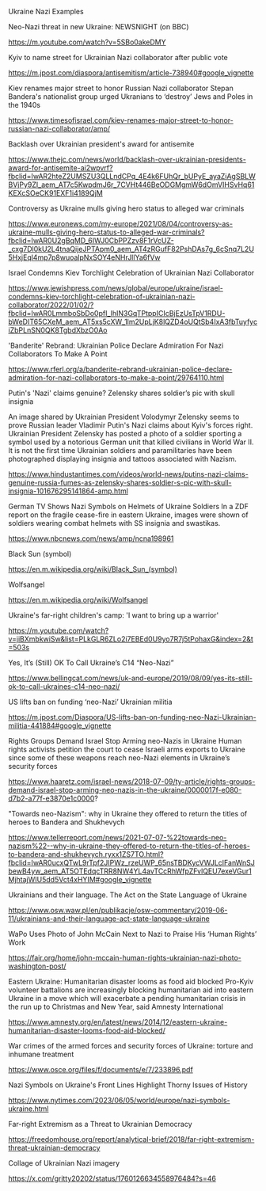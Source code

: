 Ukraine Nazi Examples

Neo-Nazi threat in new Ukraine: NEWSNIGHT (on BBC)

https://m.youtube.com/watch?v=5SBo0akeDMY

Kyiv to name street for Ukrainian Nazi collaborator after public vote

https://m.jpost.com/diaspora/antisemitism/article-738940#google_vignette

Kiev renames major street to honor Russian Nazi collaborator
Stepan Bandera's nationalist group urged Ukranians to ‘destroy’ Jews and Poles in the 1940s

https://www.timesofisrael.com/kiev-renames-major-street-to-honor-russian-nazi-collaborator/amp/

Backlash over Ukrainian president's award for antisemite

https://www.thejc.com/news/world/backlash-over-ukrainian-presidents-award-for-antisemite-ai2wpvrf?fbclid=IwAR2hteZ2UMSZU3QLLndCPq_4E4k6FUhQr_bUPyE_ayaZiAgSBLWBVjPy9ZI_aem_AT7c5KwpdmJ6r_7CVHt446BeODGMgmW6dOmVIHSvHq61KEXcSOeCK91EXF1i4189QjM

Controversy as Ukraine mulls giving hero status to alleged war criminals

https://www.euronews.com/my-europe/2021/08/04/controversy-as-ukraine-mulls-giving-hero-status-to-alleged-war-criminals?fbclid=IwAR0U2gBqMD_6IWJ0CbPPZzv8F1rVcUZ-_cxg7Dl0kU2L4tnaQijeJPTApm0_aem_AT4zRGufF82PshDAs7g_6cSnq7L2U5HxjEql4mp7p8wuoalpNxSOY4eNHrJllYa6fVw

Israel Condemns Kiev Torchlight Celebration of Ukrainian Nazi Collaborator

https://www.jewishpress.com/news/global/europe/ukraine/israel-condemns-kiev-torchlight-celebration-of-ukrainian-nazi-collaborator/2022/01/02/?fbclid=IwAR0LmmboSbDo0pfI_lhIN3GqTPtppICIcBjEzUsTpV1RDU-bWeDIT65CXeM_aem_AT5xs5cXW_1lm2UpLjK8lQZD4oUQtSb4IxA3fbTuyfyciZbPLnSN0QK8TgbdXbzO0Ao

'Banderite' Rebrand: Ukrainian Police Declare Admiration For Nazi Collaborators To Make A Point

https://www.rferl.org/a/banderite-rebrand-ukrainian-police-declare-admiration-for-nazi-collaborators-to-make-a-point/29764110.html

Putin's 'Nazi' claims genuine? Zelensky shares soldier’s pic with skull insignia

An image shared by Ukrainian President Volodymyr Zelensky seems to prove Russian leader Vladimir Putin's Nazi claims about Kyiv's forces right. Ukrainian President Zelensky has posted a photo of a soldier sporting a symbol used by a notorious German unit that killed civilians in World War II. It is not the first time Ukrainian soldiers and paramilitaries have been photographed displaying insignia and tattoos associated with Nazism.

https://www.hindustantimes.com/videos/world-news/putins-nazi-claims-genuine-russia-fumes-as-zelensky-shares-soldier-s-pic-with-skull-insignia-101676295141864-amp.html

German TV Shows Nazi Symbols on Helmets of Ukraine Soldiers
In a ZDF report on the fragile cease-fire in eastern Ukraine, images were shown of soldiers wearing combat helmets with SS insignia and swastikas.

https://www.nbcnews.com/news/amp/ncna198961

Black Sun (symbol)

https://en.m.wikipedia.org/wiki/Black_Sun_(symbol)

Wolfsangel

https://en.m.wikipedia.org/wiki/Wolfsangel

Ukraine's far-right children's camp: 'I want to bring up a warrior'

https://m.youtube.com/watch?v=jiBXmbkwiSw&list=PLkGLR6ZLo2i7EBEd0U9yo7R7j5tPohaxG&index=2&t=503s

Yes, It’s (Still) OK To Call Ukraine’s C14 “Neo-Nazi”

https://www.bellingcat.com/news/uk-and-europe/2019/08/09/yes-its-still-ok-to-call-ukraines-c14-neo-nazi/

US lifts ban on funding ‘neo-Nazi’ Ukrainian militia

https://m.jpost.com/Diaspora/US-lifts-ban-on-funding-neo-Nazi-Ukrainian-militia-441884#google_vignette

Rights Groups Demand Israel Stop Arming neo-Nazis in Ukraine
Human rights activists petition the court to cease Israeli arms exports to Ukraine since some of these weapons reach neo-Nazi elements in Ukraine’s security forces

https://www.haaretz.com/israel-news/2018-07-09/ty-article/rights-groups-demand-israel-stop-arming-neo-nazis-in-the-ukraine/0000017f-e080-d7b2-a77f-e3870e1c0000?

"Towards neo-Nazism": why in Ukraine they offered to return the titles of heroes to Bandera and Shukhevych

https://www.tellerreport.com/news/2021-07-07-%22towards-neo-nazism%22--why-in-ukraine-they-offered-to-return-the-titles-of-heroes-to-bandera-and-shukhevych.ryxx1ZS7TO.html?fbclid=IwAR0ucxQTwL9rTpf2JIPWz_rzeUWP_65nsTBDKycVWJLcIFanWnSJbewB4yw_aem_AT5OTEdqcTRR8NW4YL4avTCcRhWfpZFvlQEU7exeVGur1MjhtajWIU5dd5Vct4xHYIM#google_vignette

Ukrainians and their language. The Act on the State Language of Ukraine

https://www.osw.waw.pl/en/publikacje/osw-commentary/2019-06-11/ukrainians-and-their-language-act-state-language-ukraine

WaPo Uses Photo of John McCain Next to Nazi to Praise His ‘Human Rights’ Work

https://fair.org/home/john-mccain-human-rights-ukrainian-nazi-photo-washington-post/

Eastern Ukraine: Humanitarian disaster looms as food aid blocked
Pro-Kyiv volunteer battalions are increasingly blocking humanitarian aid into eastern Ukraine in a move which will exacerbate a pending humanitarian crisis in the run up to Christmas and New Year, said Amnesty International

https://www.amnesty.org/en/latest/news/2014/12/eastern-ukraine-humanitarian-disaster-looms-food-aid-blocked/

War crimes of the armed forces and security forces of Ukraine: torture and inhumane treatment

https://www.osce.org/files/f/documents/e/7/233896.pdf

Nazi Symbols on Ukraine's Front Lines Highlight Thorny Issues of History

https://www.nytimes.com/2023/06/05/world/europe/nazi-symbols-ukraine.html

Far-right Extremism as a Threat to Ukrainian Democracy

https://freedomhouse.org/report/analytical-brief/2018/far-right-extremism-threat-ukrainian-democracy



Collage of Ukrainian Nazi imagery

https://x.com/gritty20202/status/1760126634558976484?s=46
